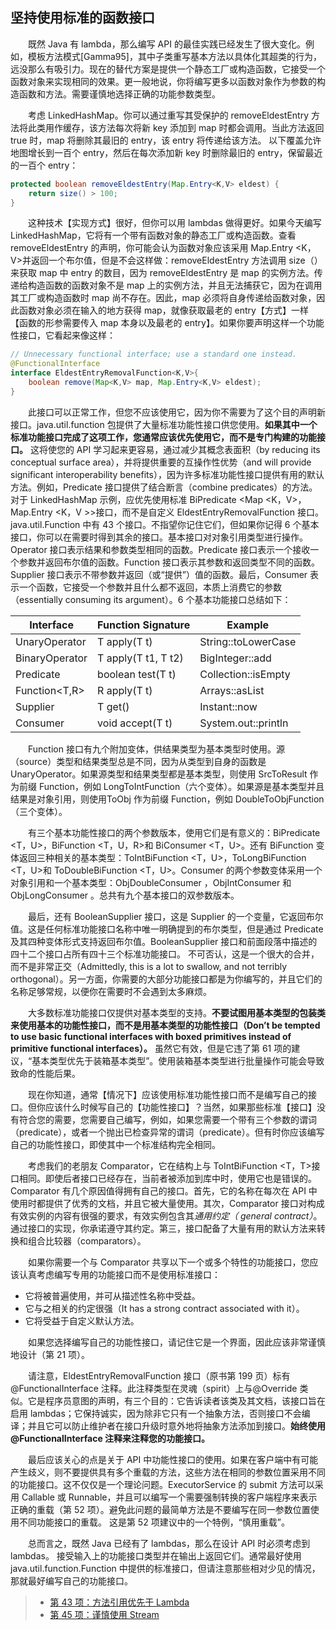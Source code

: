 ## 坚持使用标准的函数接口

&emsp;&emsp;既然 Java 有 lambda，那么编写 API 的最佳实践已经发生了很大变化。例如，模板方法模式\[Gamma95\]，其中子类重写基本方法以具体化其超类的行为，远没那么有吸引力。现在的替代方案是提供一个静态工厂或构造函数，它接受一个函数对象来实现相同的效果。更一般地说，你将编写更多以函数对象作为参数的构造函数和方法。需要谨慎地选择正确的功能参数类型。

&emsp;&emsp;考虑 LinkedHashMap。你可以通过重写其受保护的 removeEldestEntry 方法将此类用作缓存，该方法每次将新 key 添加到 map 时都会调用。当此方法返回 true 时，map 将删除其最旧的 entry，该 entry 将传递给该方法。 以下覆盖允许地图增长到一百个 entry，然后在每次添加新 key 时删除最旧的 entry，保留最近的一百个 entry：

```java
protected boolean removeEldestEntry(Map.Entry<K,V> eldest) {
    return size() > 100;
}
```

&emsp;&emsp;这种技术【实现方式】很好，但你可以用 lambdas 做得更好。如果今天编写 LinkedHashMap，它将有一个带有函数对象的静态工厂或构造函数。查看 removeEldestEntry 的声明，你可能会认为函数对象应该采用 Map.Entry <K，V>并返回一个布尔值，但是不会这样做：removeEldestEntry 方法调用 size（）来获取 map 中 entry 的数目，因为 removeEldestEntry 是 map 的实例方法。传递给构造函数的函数对象不是 map 上的实例方法，并且无法捕获它，因为在调用其工厂或构造函数时 map 尚不存在。因此，map 必须将自身传递给函数对象，因此函数对象必须在输入的地方获得 map，就像获取最老的 entry【方式】一样【函数的形参需要传入 map 本身以及最老的 entry】。如果你要声明这样一个功能性接口，它看起来像这样：

```java
// Unnecessary functional interface; use a standard one instead.
@FunctionalInterface
interface EldestEntryRemovalFunction<K,V>{
    boolean remove(Map<K,V> map, Map.Entry<K,V> eldest);
}
```

&emsp;&emsp;此接口可以正常工作，但您不应该使用它，因为你不需要为了这个目的声明新接口。java.util.function 包提供了大量标准功能性接口供您使用。**如果其中一个标准功能接口完成了这项工作，您通常应该优先使用它，而不是专门构建的功能接口。** 这将使您的 API 学习起来更容易，通过减少其概念表面积（by reducing its conceptual surface area），并将提供重要的互操作性优势（and will provide significant interoperability benefits），因为许多标准功能性接口提供有用的默认方法。例如，Predicate 接口提供了结合断言（combine predicates）的方法。对于 LinkedHashMap 示例，应优先使用标准 BiPredicate <Map <K，V>，Map.Entry <K，V >>接口，而不是自定义 EldestEntryRemovalFunction 接口。java.util.Function 中有 43 个接口。不指望你记住它们，但如果你记得 6 个基本接口，你可以在需要时得到其余的接口。基本接口对对象引用类型进行操作。Operator 接口表示结果和参数类型相同的函数。Predicate 接口表示一个接收一个参数并返回布尔值的函数。Function 接口表示其参数和返回类型不同的函数。Supplier 接口表示不带参数并返回（或“提供”）值的函数。最后，Consumer 表示一个函数，它接受一个参数并且什么都不返回，本质上消费它的参数（essentially consuming its argument）。6 个基本功能接口总结如下：

| Interface         | Function Signature  | Example             |
| ----------------- | ------------------- | ------------------- |
| UnaryOperator<T>  | T apply(T t)        | String::toLowerCase |
| BinaryOperator<T> | T apply(T t1, T t2) | BigInteger::add     |
| Predicate<T>      | boolean test(T t)   | Collection::isEmpty |
| Function<T,R>     | R apply(T t)        | Arrays::asList      |
| Supplier<T>       | T get()             | Instant::now        |
| Consumer<T>       | void accept(T t)    | System.out::println |

&emsp;&emsp;Function 接口有九个附加变体，供结果类型为基本类型时使用。源（source）类型和结果类型总是不同，因为从类型到自身的函数是 UnaryOperator。如果源类型和结果类型都是基本类型，则使用 SrcToResult 作为前缀 Function，例如 LongToIntFunction（六个变体）。如果源是基本类型并且结果是对象引用，则使用<Src>ToObj 作为前缀 Function，例如 DoubleToObjFunction（三个变体）。

&emsp;&emsp;有三个基本功能性接口的两个参数版本，使用它们是有意义的：BiPredicate <T，U>，BiFunction <T，U，R>和 BiConsumer <T，U>。还有 BiFunction 变体返回三种相关的基本类型：ToIntBiFunction <T，U>，ToLongBiFunction <T，U>和 ToDoubleBiFunction <T，U>。Consumer 的两个参数变体采用一个对象引用和一个基本类型：ObjDoubleConsumer <T>，ObjIntConsumer <T>和 ObjLongConsumer <T>。总共有九个基本接口的双参数版本。

&emsp;&emsp;最后，还有 BooleanSupplier 接口，这是 Supplier 的一个变量，它返回布尔值。这是任何标准功能接口名称中唯一明确提到的布尔类型，但是通过 Predicate 及其四种变体形式支持返回布尔值。BooleanSupplier 接口和前面段落中描述的四十二个接口占所有四十三个标准功能接口。 不可否认，这是一个很大的合并，而不是非常正交（Admittedly, this is a lot to swallow, and not terribly orthogonal）。另一方面，你需要的大部分功能接口都是为你编写的，并且它们的名称足够常规，以便你在需要时不会遇到太多麻烦。

&emsp;&emsp;大多数标准功能接口仅提供对基本类型的支持。**不要试图用基本类型的包装类来使用基本的功能性接口，而不是用基本类型的功能性接口（Don’t be tempted to use basic functional interfaces with boxed primitives instead of primitive functional interfaces）。** 虽然它有效，但是它违了第 61 项的建议，“基本类型优先于装箱基本类型”。使用装箱基本类型进行批量操作可能会导致致命的性能后果。

&emsp;&emsp;现在你知道，通常【情况下】应该使用标准功能性接口而不是编写自己的接口。但你应该什么时候写自己的【功能性接口】？当然，如果那些标准【接口】没有符合您的需要，您需要自己编写，例如，如果您需要一个带有三个参数的谓词（predicate），或者一个抛出已检查异常的谓词（predicate）。但有时你应该编写自己的功能性接口，即使其中一个标准结构完全相同。

&emsp;&emsp;考虑我们的老朋友 Comparator<T>，它在结构上与 ToIntBiFunction <T，T>接口相同。即使后者接口已经存在，当前者被添加到库中时，使用它也是错误的。Comparator 有几个原因值得拥有自己的接口。首先，它的名称在每次在 API 中使用时都提供了优秀的文档，并且它被大量使用。其次，Comparator 接口对构成有效实例的内容有很强的要求，有效实例包含其*通用约定（ general contract）*。通过接口的实现，你承诺遵守其约定。第三，接口配备了大量有用的默认方法来转换和组合比较器（comparators）。

&emsp;&emsp;如果你需要一个与 Comparator 共享以下一个或多个特性的功能接口，您应该认真考虑编写专用的功能接口而不是使用标准接口：

- 它将被普遍使用，并可从描述性名称中受益。
- 它与之相关的约定很强（It has a strong contract associated with it）。
- 它将受益于自定义默认方法。

&emsp;&emsp;如果您选择编写自己的功能性接口，请记住它是一个界面，因此应该非常谨慎地设计（第 21 项）。

&emsp;&emsp;请注意，EldestEntryRemovalFunction 接口（原书第 199 页）标有@FunctionalInterface 注释。此注释类型在灵魂（spirit）上与@Override 类似。它是程序员意图的声明，有三个目的：它告诉读者该类及其文档，该接口旨在启用 lambdas；它保持诚实，因为除非它只有一个抽象方法，否则接口不会编译；并且它可以防止维护者在接口升级时意外地将抽象方法添加到接口。**始终使用@FunctionalInterface 注释来注释您的功能接口。**

&emsp;&emsp;最后应该关心的点是关于 API 中功能性接口的使用。如果在客户端中有可能产生歧义，则不要提供具有多个重载的方法，这些方法在相同的参数位置采用不同的功能接口。这不仅仅是一个理论问题。ExecutorService 的 submit 方法可以采用 Callable <T>或 Runnable，并且可以编写一个需要强制转换的客户端程序来表示正确的重载（第 52 项）。避免此问题的最简单方法是不要编写在同一参数位置使用不同功能接口的重载。 这是第 52 项建议中的一个特例，“慎用重载”。

&emsp;&emsp;总而言之，既然 Java 已经有了 lambdas，那么在设计 API 时必须考虑到 lambdas。 接受输入上的功能接口类型并在输出上返回它们。通常最好使用 java.util.function.Function 中提供的标准接口，但请注意那些相对少见的情况，那就最好编写自己的功能接口。

> - [第 43 项：方法引用优先于 Lambda](https://gitee.com/lin-mt/effective-java-third-edition/blob/master/第07章：Lambda和Stream/第43项：方法引用优先于Lambda.md)
> - [第 45 项：谨慎使用 Stream](https://gitee.com/lin-mt/effective-java-third-edition/blob/master/第07章：Lambda和Stream/第45项：谨慎使用Stream.md)
